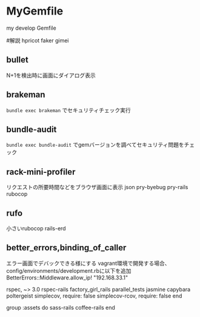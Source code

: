 # MyGemfile
my develop Gemfile

#解説
hpricot
faker
gimei
## bullet
N+1を検出時に画面にダイアログ表示
## brakeman
`bundle exec brakeman` でセキュリティチェック実行  
## bundle-audit
`bundle exec bundle-audit` でgemバージョンを調べてセキュリティ問題をチェック
## rack-mini-profiler
リクエストの所要時間などをブラウザ画面に表示
json
pry-byebug
pry-rails
rubocop
## rufo
小さいrubocop
rails-erd
## better_errors,binding_of_caller
エラー画面でデバックできる様にする
vagrant環境で開発する場合、config/environments/development.rbに以下を追加
BetterErrors::Middleware.allow_ip! "192.168.33.1"

rspec, ~> 3.0
rspec-rails
factory_girl_rails
parallel_tests
jasmine
capybara
poltergeist
simplecov, require: false
simplecov-rcov, require: false
end

group :assets do
sass-rails
coffee-rails
end
